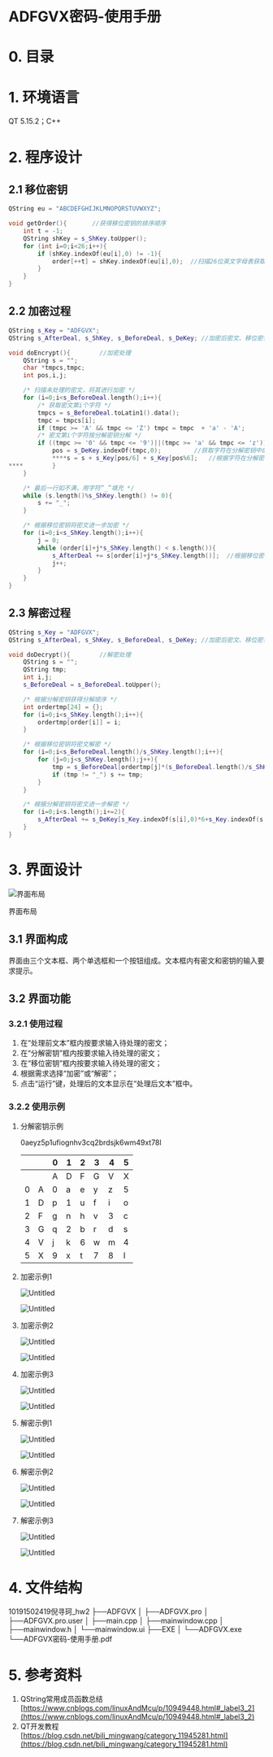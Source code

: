 # ADFGVX密码-使用手册

# 0. 目录

# 1. 环境语言

QT 5.15.2；C++

# 2. 程序设计

## 2.1 移位密钥

```cpp
QString eu = "ABCDEFGHIJKLMNOPQRSTUVWXYZ";

void getOrder(){       //获得移位密钥的排序顺序
    int t = -1;
    QString shKey = s_ShKey.toUpper();
    for (int i=0;i<26;i++){
        if (shKey.indexOf(eu[i],0) != -1){
            order[++t] = shKey.indexOf(eu[i],0);  //扫描26位英文字母表获取移位密钥字母排序数组order的值
        }
    }
}
```

## 2.2 加密过程

```cpp
QString s_Key = "ADFGVX";
QString s_AfterDeal, s_ShKey, s_BeforeDeal, s_DeKey; //加密后密文、移位密钥、加密前密文、分解密钥

void doEncrypt(){        //加密处理
    QString s = "";
    char *tmpcs,tmpc;
    int pos,i,j;

    /* 扫描未处理的密文，将其进行加密 */
    for (i=0;i<s_BeforeDeal.length();i++){
        /* 获取密文第i个字符 */
        tmpcs = s_BeforeDeal.toLatin1().data();
        tmpc = tmpcs[i];
        if (tmpc >= 'A' && tmpc <= 'Z') tmpc = tmpc  + 'a' - 'A';
        /* 密文第i个字符按分解密钥分解 */
        if ((tmpc >= '0' && tmpc <= '9')||(tmpc >= 'a' && tmpc <= 'z')){
            pos = s_DeKey.indexOf(tmpc,0);         //获取字符在分解密钥中的坐标
            ****s = s + s_Key[pos/6] + s_Key[pos%6];   //根据字符在分解密钥中的位置将其分解
****        }
    }

    /* 最后一行如不满，用字符“_”填充 */
    while (s.length()%s_ShKey.length() != 0){
        s += "_";
    }

    /* 根据移位密钥将密文进一步加密 */
    for (i=0;i<s_ShKey.length();i++){
        j = 0;
        while (order[i]+j*s_ShKey.length() < s.length()){
            s_AfterDeal += s[order[i]+j*s_ShKey.length()];  //根据移位密钥字母顺序进行置换加密，生成密文
            j++;
        }
    }
}
```

## 2.3 解密过程

```cpp
QString s_Key = "ADFGVX";
QString s_AfterDeal, s_ShKey, s_BeforeDeal, s_DeKey; //加密后密文、移位密钥、加密前密文、分解密钥

void doDecrypt(){        //解密处理
    QString s = "";
    QString tmp;
    int i,j;
    s_BeforeDeal = s_BeforeDeal.toUpper();

    /* 根据分解密钥获得分解顺序 */
    int ordertmp[24] = {};
    for (i=0;i<s_ShKey.length();i++){
        ordertmp[order[i]] = i;
    }

    /* 根据移位密钥将密文解密 */
    for (i=0;i<s_BeforeDeal.length()/s_ShKey.length();i++){
        for (j=0;j<s_ShKey.length();j++){
            tmp = s_BeforeDeal[ordertmp[j]*(s_BeforeDeal.length()/s_ShKey.length())+i]; //根据移位密钥字母顺序逐行还原
            if (tmp != "_") s += tmp;
        }
    }

    /* 根据分解密钥将密文进一步解密 */
    for (i=0;i<s.length();i+=2){
        s_AfterDeal += s_DeKey[s_Key.indexOf(s[i],0)*6+s_Key.indexOf(s[i+1],0)];  //根据计算得到的该字符在分解密钥中对应的下标进行解密
    }
}
```

# 3. 界面设计

![界面布局](source/pictures/Untitled.png)

界面布局

## 3.1 界面构成

界面由三个文本框、两个单选框和一个按钮组成。文本框内有密文和密钥的输入要求提示。

## 3.2 界面功能

### 3.2.1 使用过程

1. 在“处理前文本”框内按要求输入待处理的密文；
2. 在“分解密钥”框内按要求输入待处理的密文；
3. 在“移位密钥”框内按要求输入待处理的密文；
4. 根据需求选择“加密”或“解密”；
5. 点击“运行”键，处理后的文本显示在“处理后文本”框中。

### 3.2.2 使用示例

1. 分解密钥示例
   
    0aeyz5p1ufiognhv3cq2brdsjk6wm49xt78l
    
    |  |  | 0 | 1 | 2 | 3 | 4 | 5 |
    | --- | --- | --- | --- | --- | --- | --- | --- |
    |  |  | A | D | F | G | V | X |
    | 0 | A | 0 | a | e | y | z | 5 |
    | 1 | D | p | 1 | u | f | i | o |
    | 2 | F | g | n | h | v | 3 | c |
    | 3 | G | q | 2 | b | r | d | s |
    | 4 | V | j | k | 6 | w | m | 4 |
    | 5 | X | 9 | x | t | 7 | 8 | l |
2. 加密示例1
   
    ![Untitled](source\pictures/Untitled%201.png)
    
    ![Untitled](source\pictures/Untitled%202.png)
    
3. 加密示例2
   
    ![Untitled](source\pictures/Untitled%203.png)
    
    ![Untitled](source\pictures/Untitled%204.png)
    
4. 加密示例3
   
    ![Untitled](source\pictures/Untitled%205.png)
    
    ![Untitled](source\pictures/Untitled%206.png)
    
5. 解密示例1
   
    ![Untitled](source\pictures/Untitled%207.png)
    
    ![Untitled](source\pictures/Untitled%208.png)
    
6. 解密示例2
   
    ![Untitled](source\pictures/Untitled%209.png)
    
    ![Untitled](source\pictures/Untitled%2010.png)
    
7. 解密示例3
   
    ![Untitled](source\pictures/Untitled%2011.png)
    
    ![Untitled](source\pictures/Untitled%2012.png)
    

# 4. 文件结构

10191502419倪寻珂_hw2
├──ADFGVX
│      ├──ADFGVX.pro
│      ├──ADFGVX.pro.user
│      ├──main.cpp
│      ├──mainwindow.cpp
│      ├──mainwindow.h
│      └──mainwindow.ui
├──EXE
│      └──ADFGVX.exe
└──ADFGVX密码-使用手册.pdf

# 5. 参考资料

1. QString常用成员函数总结 [https://www.cnblogs.com/linuxAndMcu/p/10949448.html#_label3_2](https://www.cnblogs.com/linuxAndMcu/p/10949448.html#_label3_2)
2. QT开发教程 [https://blog.csdn.net/bili_mingwang/category_11945281.html](https://blog.csdn.net/bili_mingwang/category_11945281.html)
